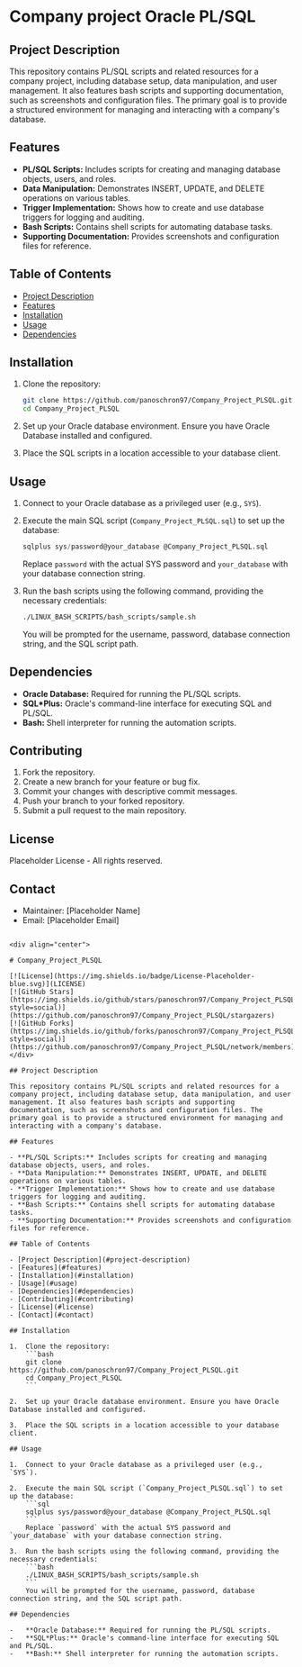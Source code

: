 # Company project Oracle PL/SQL

## Project Description

This repository contains PL/SQL scripts and related resources for a company project, including database setup, data manipulation, and user management. It also features bash scripts and supporting documentation, such as screenshots and configuration files. The primary goal is to provide a structured environment for managing and interacting with a company's database.

## Features

- **PL/SQL Scripts:** Includes scripts for creating and managing database objects, users, and roles.
- **Data Manipulation:** Demonstrates INSERT, UPDATE, and DELETE operations on various tables.
- **Trigger Implementation:** Shows how to create and use database triggers for logging and auditing.
- **Bash Scripts:** Contains shell scripts for automating database tasks.
- **Supporting Documentation:** Provides screenshots and configuration files for reference.

## Table of Contents

- [Project Description](#project-description)
- [Features](#features)
- [Installation](#installation)
- [Usage](#usage)
- [Dependencies](#dependencies)

## Installation

1.  Clone the repository:
    ```bash
    git clone https://github.com/panoschron97/Company_Project_PLSQL.git
    cd Company_Project_PLSQL
    ```

2.  Set up your Oracle database environment. Ensure you have Oracle Database installed and configured.

3.  Place the SQL scripts in a location accessible to your database client.

## Usage

1.  Connect to your Oracle database as a privileged user (e.g., `SYS`).

2.  Execute the main SQL script (`Company_Project_PLSQL.sql`) to set up the database:
    ```sql
    sqlplus sys/password@your_database @Company_Project_PLSQL.sql
    ```
    Replace `password` with the actual SYS password and `your_database` with your database connection string.

3.  Run the bash scripts using the following command, providing the necessary credentials:
    ```bash
    ./LINUX_BASH_SCRIPTS/bash_scripts/sample.sh
    ```
    You will be prompted for the username, password, database connection string, and the SQL script path.

## Dependencies

-   **Oracle Database:** Required for running the PL/SQL scripts.
-   **SQL*Plus:** Oracle's command-line interface for executing SQL and PL/SQL.
-   **Bash:** Shell interpreter for running the automation scripts.

## Contributing

1.  Fork the repository.
2.  Create a new branch for your feature or bug fix.
3.  Commit your changes with descriptive commit messages.
4.  Push your branch to your forked repository.
5.  Submit a pull request to the main repository.

## License

Placeholder License - All rights reserved.

## Contact

-   Maintainer: [Placeholder Name]
-   Email: [Placeholder Email]
```

<div align="center">
  
# Company_Project_PLSQL

[![License](https://img.shields.io/badge/License-Placeholder-blue.svg)](LICENSE)
[![GitHub Stars](https://img.shields.io/github/stars/panoschron97/Company_Project_PLSQL?style=social)](https://github.com/panoschron97/Company_Project_PLSQL/stargazers)
[![GitHub Forks](https://img.shields.io/github/forks/panoschron97/Company_Project_PLSQL?style=social)](https://github.com/panoschron97/Company_Project_PLSQL/network/members)
</div>

## Project Description

This repository contains PL/SQL scripts and related resources for a company project, including database setup, data manipulation, and user management. It also features bash scripts and supporting documentation, such as screenshots and configuration files. The primary goal is to provide a structured environment for managing and interacting with a company's database.

## Features

- **PL/SQL Scripts:** Includes scripts for creating and managing database objects, users, and roles.
- **Data Manipulation:** Demonstrates INSERT, UPDATE, and DELETE operations on various tables.
- **Trigger Implementation:** Shows how to create and use database triggers for logging and auditing.
- **Bash Scripts:** Contains shell scripts for automating database tasks.
- **Supporting Documentation:** Provides screenshots and configuration files for reference.

## Table of Contents

- [Project Description](#project-description)
- [Features](#features)
- [Installation](#installation)
- [Usage](#usage)
- [Dependencies](#dependencies)
- [Contributing](#contributing)
- [License](#license)
- [Contact](#contact)

## Installation

1.  Clone the repository:
    ```bash
    git clone https://github.com/panoschron97/Company_Project_PLSQL.git
    cd Company_Project_PLSQL
    ```

2.  Set up your Oracle database environment. Ensure you have Oracle Database installed and configured.

3.  Place the SQL scripts in a location accessible to your database client.

## Usage

1.  Connect to your Oracle database as a privileged user (e.g., `SYS`).

2.  Execute the main SQL script (`Company_Project_PLSQL.sql`) to set up the database:
    ```sql
    sqlplus sys/password@your_database @Company_Project_PLSQL.sql
    ```
    Replace `password` with the actual SYS password and `your_database` with your database connection string.

3.  Run the bash scripts using the following command, providing the necessary credentials:
    ```bash
    ./LINUX_BASH_SCRIPTS/bash_scripts/sample.sh
    ```
    You will be prompted for the username, password, database connection string, and the SQL script path.

## Dependencies

-   **Oracle Database:** Required for running the PL/SQL scripts.
-   **SQL*Plus:** Oracle's command-line interface for executing SQL and PL/SQL.
-   **Bash:** Shell interpreter for running the automation scripts.
